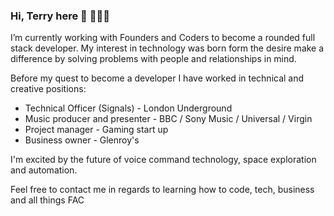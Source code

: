 ### Hi, Terry here 👋 👨🏾‍💻

I’m currently working with Founders and Coders to become a rounded full stack developer. My interest in technology was born form the desire make a difference by solving problems with people and relationships in mind.

Before my quest to become a developer I have worked in technical and creative positions:

- Technical Officer (Signals) - London Underground
- Music producer and presenter - BBC / Sony Music / Universal / Virgin
- Project manager - Gaming start up
- Business owner - Glenroy's

I'm excited by the future of voice command technology, space exploration and automation.

Feel free to contact me in regards to learning how to code, tech, business and all things FAC



<!--
**RunGT/rungt** is a ✨ _special_ ✨ repository because its `README.md` (this file) appears on your GitHub profile.

Here are some ideas to get you started:

- 🔭 I’m currently working with Founders and Coders to become an efficient full stack developer
- 🌱 I’m currently learning ...
- 👯 I’m looking to collaborate on ...
- 🤔 I’m looking for help with ...
- 💬 Ask me about ...
- 📫 How to reach me: ...
- 😄 Pronouns: ...
- ⚡ Fun fact: ...
-->
